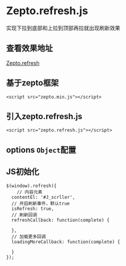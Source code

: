 Zepto.refresh.js
=======
实现下拉到底部和上拉到顶部再拉就出现刷新效果

## 查看效果地址
[Zepto.refresh](http://nevergiveup-j.github.io/Zepto.refresh/)

## 基于zepto框架
	<script src="zepto.min.js"></script>
	
## 引入zepto.refresh.js
	<script src="zepto.refresh.js"></script>

## options <code>Object</code>配置
	

## JS初始化
	$(window).refresh({
		// 内容元素
	  contentEl: '#J_scrller',
	  // 开启刷新事件，默认true
	  isRefresh: true,
	  // 刷新回调
	  refreshCallback: function(complete) {
			 
	  },
	  // 加载更多回调
	  loadingMoreCallback: function(complete) {
			
	  }
	});	
